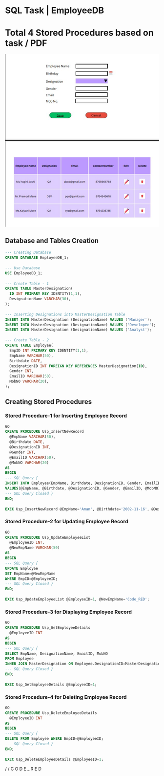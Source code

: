 # SQL Task | EmployeeDB
# Total 4 Stored Procedures based on task / PDF
![Problem Statement](https://github.com/AmanKadam-16/Internship_Notes/blob/main/Task-Practical.jpg)
## Database and Tables Creation

```sql
--- Creating Database
CREATE DATABASE EmployeeDB_1;

--- Use Database
USE EmployeeDB_1;

--- Create Table - 1
CREATE TABLE MasterDesignation(
  ID INT PRIMARY KEY IDENTITY(1,1),
  DesignationName VARCHAR(30),
);

--- Inserting Designations into MasterDesignation Table
INSERT INTO MasterDesignation (DesignationName) VALUES ('Manager');
INSERT INTO MasterDesignation (DesignationName) VALUES ('Developer');
INSERT INTO MasterDesignation (DesignationName) VALUES ('Analyst');

--- Create Table - 2
CREATE TABLE Employee(
  EmpID INT PRIMARY KEY IDENTITY(1,1),
  EmpName VARCHAR(50),
  Birthdate DATE,
  DesignationID INT FOREIGN KEY REFERENCES MasterDesignation(ID),
  Gender INT,
  EmailID VARCHAR(50),
  MobNO VARCHAR(20),
);
```

## Creating Stored Procedures

### Stored Procedure-1 for Inserting Employee Record

```sql
GO
CREATE PROCEDURE Usp_InsertNewRecord
  @EmpName VARCHAR(50),
  @Birthdate DATE,
  @DesignationID INT,
  @Gender INT,
  @EmailID VARCHAR(50),
  @MobNO VARCHAR(20)
AS
BEGIN
--- SQL Query {
INSERT INTO Employee(EmpName, Birthdate, DesignationID, Gender, EmailID, MobNO)
VALUES(@EmpName, @Birthdate, @DesignationID, @Gender, @EmailID, @MobNO);
--- SQL Query Closed }
END;

EXEC Usp_InsertNewRecord @EmpName='Aman', @Birthdate='2002-11-16', @DesignationID=1, @Gender=1, @EmailID='aman@gmail.com', @MobNo='2748731798';
```

### Stored Procedure-2 for Updating Employee Record

```sql
GO
CREATE PROCEDURE Usp_UpdateEmployeeList
  @EmployeeID INT,
  @NewEmpName VARCHAR(50)
AS
BEGIN
--- SQL Query {
UPDATE Employee 
SET EmpName=@NewEmpName
WHERE EmpID=@EmployeeID;
--- SQL Query Closed }
END;

EXEC Usp_UpdateEmployeeList @EmployeeID=1, @NewEmpName='Code_RED';
```

### Stored Procedure-3 for Displaying Employee Record

```sql
GO
CREATE PROCEDURE Usp_GetEmployeeDetails
  @EmployeeID INT
AS
BEGIN
--- SQL Query {
SELECT EmpName, DesignationName, EmailID, MobNO 
FROM Employee
INNER JOIN MasterDesignation ON Employee.DesignationID=MasterDesignation.ID WHERE EmpID=@EmployeeID;
--- SQL Query Closed }
END;

EXEC Usp_GetEmployeeDetails @EmployeeID=1;
```

### Stored Procedure-4 for Deleting Employee Record

```sql
GO
CREATE PROCEDURE Usp_DeleteEmployeeDetails 
  @EmployeeID INT
AS
BEGIN
--- SQL Query {
DELETE FROM Employee WHERE EmpID=@EmployeeID;
--- SQL Query Closed }
END;

EXEC Usp_DeleteEmployeeDetails @EmployeeID=1;
```
/ / C O D E  _  R E D
